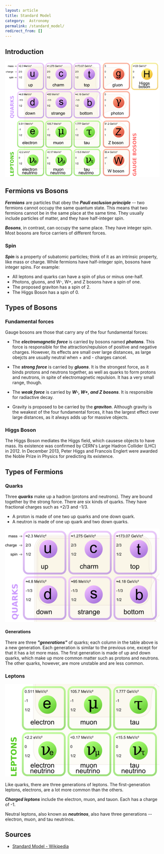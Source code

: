 ```yaml
---
layout: article
title: Standard Model
category:  Astronomy
permalink: /standard_model/
redirect_from: []
---
```


## Introduction
<img src="images/stdmodel.png">

## Fermions vs Bosons
***Fermions*** are particles that obey the ***Pauli exclusion principle*** -- two fermions cannot occupy the same quantum state. This means that two fermions cannot be in the same place at the same time. They usually include particles of matter, and they have half-integer spin.

***Bosons***, in contrast, can occupy the same place. They have integer spin. Most bosons are force carriers of different forces.

### Spin
***Spin*** is a property of subatomic particles; think of it as an intrinsic property, like mass or charge. While fermions have half-integer spin, bosons have integer spins. For example:

* All leptons and quarks can have a spin of plus or minus one-half.
* Photons, gluons, and W-, W+, and Z bosons have a spin of one.
* The proposed graviton has a spin of 2.
* The Higgs Boson has a spin of 0.

## Types of Bosons

### Fundamental forces
Gauge bosons are those that carry any of the four fundamental forces:

* The ***electromagnetic force*** is carried by bosons named ***photons***. This force is responsible for the attraction/repulsion of positive and negative charges. However, its effects are small over large distances, as large obejcts are usually neutral when + and - charges cancel.

* The ***strong force*** is carried by ***gluons***. It is the strongest force, as it binds protons and neutrons together, as well as quarks to form protons and neutrons, in spite of electromagnetic repulsion. It has a very small range, though.

* The ***weak force*** is carried by ***W-, W+, and Z bosons***. It is responsible for radiactive decay.

* Gravity is proposed to be carried by the ***graviton***. Although gravity is the weakest of the four fundamental forces, it has the largest effect over large distances, as it always adds up for massive objects.

### Higgs Boson
The Higgs Boson mediates the Higgs field, which causese objects to have mass. Its existence was confirmed by CERN's Large Hadron Collider (LHC) in 2012. In December 2013, Peter Higgs and Francois Englert were awarded the Noble Prize in Physics for predicting its existence.

## Types of Fermions

### Quarks
Three ***quarks*** make up a hadron (protons and neutrons). They are bound together by the strong force. There are six kinds of quarks. They have fractional charges such as +2/3 and -1/3.

* A proton is made of one two up quarks and one down quark.
* A neutron is made of one up quark and two down quarks.

<img src="images/stdmodelQuarks.png">

#### Generations
There are three ***"generations"*** of quarks; each column in the table above is a new generation. Each generation is similar to the previous one, except for that it has a lot more mass. The first generation is made of up and down quarks, which make up more common matter such as protons and neutrons. The other quarks, however, are more unstable and are less common.

### Leptons
<img src="images/stdmodelLeptons.png">

Like quarks, there are three generations of leptons. The first-generation leptons, electrons, are a lot more common than the others.

***Charged leptons*** include the electron, muon, and tauon. Each has a charge of -1.

Neutral leptons, also known as ***neutrinos***, also have three generations -- electron, muon, and tau neutrinos.

## Sources
* [Standard Model - Wikipedia](https://en.wikipedia.org/wiki/Standard_Model)
